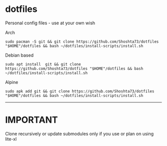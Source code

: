 # dotfiles

Personal config files - use at your own wish

Arch

```console
sudo pacman -S git && git clone https://github.com/Shoshta73/dotfiles "$HOME"/dotfiles && bash ~/dotfiles/install-scripts/install.sh
```

Debian based

```console
sudo apt install  git && git clone https://github.com/Shoshta73/dotfiles "$HOME"/dotfiles && bash ~/dotfiles/install-scripts/install.sh
```

Alpine

```console
sudo apk add git && git clone https://github.com/Shoshta73/dotfiles "$HOME"/dotfiles && bash ~/dotfiles/install-scripts/install.sh
```

---

# IMPORTANT

Clone recursively or update submodules only if you use or plan on using lite-xl
